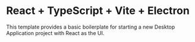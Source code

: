 # React + TypeScript + Vite + Electron

This template provides a basic boilerplate for starting a new Desktop Application project with React as the UI.